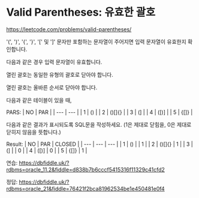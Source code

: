 # Valid Parentheses: 유효한 괄호

<https://leetcode.com/problems/valid-parentheses/>

'(', ')', '{', '}', '[' 및 ']' 문자만 포함하는 문자열이 주어지면 입력 문자열이 유효한지 확인합니다.

다음과 같은 경우 입력 문자열이 유효합니다.

열린 괄호는 동일한 유형의 괄호로 닫아야 합니다.

열린 괄호는 올바른 순서로 닫아야 합니다.

다음과 같은 테이블이 있을 때,

PARS:
| NO | PAR |
| --- | --- |
| 1 | () |
| 2 | ()[]{} |
| 3 | (] |
| 4 | ([)] |
| 5 | {[]} |

다음과 같은 결과가 표시되도록 SQL문을 작성하세요. (1은 제대로 닫힘을, 0은 제대로 닫히지 않음을 뜻합니다.)

Result:
| NO | PAR | CLOSED |
| --- | --- | --- |
| 1 | () | | 1 |
| 2 | ()[]{} | 1 |
| 3 | (] | | 0 |
| 4 | ([)] | 0 |
| 5 | {[]} | 1 |

연습: <https://dbfiddle.uk/?rdbms=oracle_11.2&fiddle=d838b7b6cccf5415316f11329c41cfd2>

정답: <https://dbfiddle.uk/?rdbms=oracle_21&fiddle=76421f2bca81962534be1e450481e0f4>
